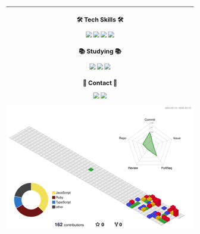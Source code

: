 <hr></hr>
<h3 align="center">🛠️ Tech Skills 🛠️</h3>
<div align="center" stlye={mb="40"}>
  <img src="https://img.shields.io/badge/HTML-E34F26?style=for-the-badge&logo=html5&logoColor=white"/>
  <img src="https://img.shields.io/badge/CSS3-1572B6?style=for-the-badge&logo=css3&logoColor=white"/>
  <img src="https://img.shields.io/badge/Javascript-F7DF1E?style=for-the-badge&logo=javascript&logoColor=white"/>
  <img src="https://img.shields.io/badge/React-61DAFB?style=for-the-badge&logo=react&logoColor=white"/>
   
</div>

<h3 align="center">📚 Studying 📚</h3>
<div align="center">
  <img src="https://img.shields.io/badge/Typescript-3178C6?style=for-the-badge&logo=Typescript&logoColor=white"/>
  <img src="https://img.shields.io/badge/tailwindcss-0F172A?style=for-the-badge&logo=Tailwindcss&logoColor=white">
  <img src="https://img.shields.io/badge/C-A8B9CC?style=for-the-badge&logo=C&logoColor=white"/>
</div>

<h3 align="center">📩 Contact 📩</h3>
<div align="center">
  <img src="https://img.shields.io/badge/andrewpark0619@gmail.com-black?style=for-the-badge&logo=gmail&logoColor=white"/>
  <a href="https://www.instagram.com/tmdwo0619/">
    <img src="https://img.shields.io/badge/Instagram-C13584?style=for-the-badge&logo=Instagram&logoColor=white"/>
  </a>
</div>

![](./profile-3d-contrib/profile-gitblock.svg)
